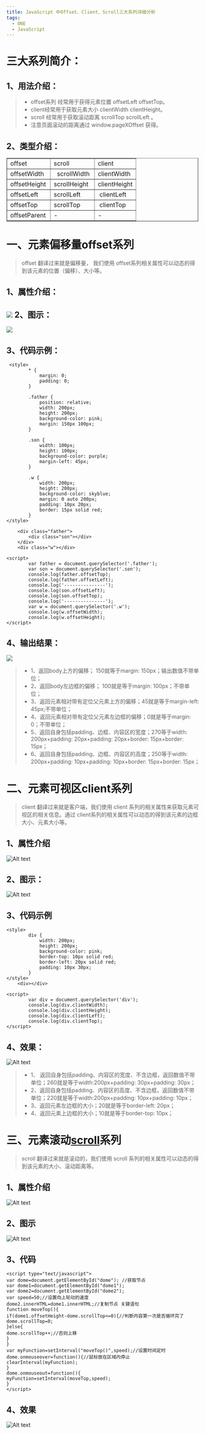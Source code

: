 ```yaml
---
title: JavaScript 中Offset、Client、Scroll三大系列详细分析
tags:
  - ONE
  - JavaScript
---
```


三大系列简介：
=======

1、用法介绍： 
--------

> *   offset系列 经常用于获得元素位置    offsetLeft  offsetTop。
> *   client经常用于获取元素大小  clientWidth clientHeight。
> *   scroll 经常用于获取滚动距离 scrollTop  scrollLeft  。
> *   注意页面滚动的距离通过 window.pageXOffset  获得。

2、类型介绍：
-------

<table align="center" border="1" cellpadding="1" cellspacing="1" style="width:500px;"><tbody><tr><td>offset</td><td>scroll</td><td>client</td></tr><tr><td>offsetWidth&nbsp;&nbsp;</td><td>&nbsp; scrollWidth&nbsp;</td><td>clientWidth</td></tr><tr><td>offsetHeight</td><td>scrollHeight&nbsp;</td><td>clientHeight</td></tr><tr><td>offsetLeft</td><td>scrollLeft&nbsp;&nbsp;</td><td>&nbsp;clientLeft</td></tr><tr><td>offsetTop</td><td>scrollTop</td><td>&nbsp;clientTop</td></tr><tr><td>offsetParent</td><td>-</td><td>-</td></tr></tbody></table>

一、元素偏移量offset系列 
================

> offset 翻译过来就是偏移量， 我们使用 offset系列相关属性可以动态的得到该元素的位置（偏移）、大小等。

 1、属性介绍：
--------

![](https://img-blog.csdnimg.cn/dcbd4cae7a2e4e5a911c78725c51197b.png) 2、图示：
---------------------------------------------------------------------------

 ![](https://img-blog.csdnimg.cn/289d0b601823441ea6319c879767fe23.png)

3、代码示例：
-------

```
 <style>
        * {
            margin: 0;
            padding: 0;
        }
        
        .father {
            position: relative;
            width: 200px;
            height: 200px;
            background-color: pink;
            margin: 150px 100px;
        }
        
        .son {
            width: 100px;
            height: 100px;
            background-color: purple;
            margin-left: 45px;
        }
        
        .w {
            width: 200px;
            height: 200px;
            background-color: skyblue;
            margin: 0 auto 200px;
            padding: 10px 20px;
            border: 15px solid red;
        }
</style>
 
    <div class="father">
        <div class="son"></div>
    </div>
    <div class="w"></div>
```
```
<script>
        var father = document.querySelector('.father');
        var son = document.querySelector('.son');
        console.log(father.offsetTop);
        console.log(father.offsetLeft);
        console.log('---------------');
        console.log(son.offsetLeft);
        console.log(son.offsetTop);
        console.log('---------------');
        var w = document.querySelector('.w');
        console.log(w.offsetWidth);
        console.log(w.offsetHeight);
</script>
```

4、输出结果：
-------

![](https://img-blog.csdnimg.cn/579938f695264f1fb88cb3b2999a28c2.png) 

> *   1、返回body上方的偏移； 150就等于margin: 150px；输出数值不带单位；
> *   2、返回body左边框的偏移； 100就是等于margin: 100px；不带单位；
> *   3、返回元素相对带有定位父元素上方的偏移；45就是等于margin-left: 45px;不带单位；
> *   4、返回元素相对带有定位父元素左边框的偏移；0就是等于margin: 0；不带单位；
> *   5、返回自身包括padding、边框、内容区的宽度；270等于width: 200px+padding: 20px+padding: 20px+border: 15px+border: 15px；
> *   6、返回自身包括padding、边框、内容区的高度；250等于width: 200px+padding: 10px+padding: 10px+border: 15px+border: 15px；

二、元素可视区client系列
===============

> client 翻译过来就是客户端，我们使用 client 系列的相关属性来获取元素可视区的相关信息。通过 client系列的相关属性可以动态的得到该元素的边框大小、元素大小等。

1、属性介绍 
-------

![Alt text](../../../imgs/offset0.png)

2、图示：
-----
![Alt text](../../../imgs/offset1.png)


3、代码示例
------

```
<style>
        div {
            width: 200px;
            height: 200px;
            background-color: pink;
            border-top: 10px solid red;
            border-left: 20px solid red;
            padding: 10px 30px;
        }
</style>
    <div></div>
```
```
<script>
        var div = document.querySelector('div');
        console.log(div.clientWidth);
        console.log(div.clientHeight);
        console.log(div.clientLeft);
        console.log(div.clientTop);
</script>
```

4、效果： 
------

![Alt text](../../../imgs/offset2.png)


> *   1、 返回自身包括padding、内容区的宽度、不含边框，返回数值不带单位；260就是等于width:200px+padding: 30px+padding: 30px；
> *   2、返回自身包括padding、内容区的高度、不含边框，返回数值不带单位；220就是等于width:200px+padding: 10px+padding: 10px；
> *   3、返回元素左边框的大小；20就是等于border-left: 20px；
> *   4、返回元素上边框的大小；10就是等于border-top: 10px；

三、元素滚动[scroll](https://so.csdn.net/so/search?q=scroll&spm=1001.2101.3001.7020 "scroll")系列
=========================================================================================

> scroll 翻译过来就是滚动的，我们使用 scroll 系列的相关属性可以动态的得到该元素的大小、滚动距离等。

1、属性介绍
------

![Alt text](../../../imgs/offset3.png)


2、图示
----

![Alt text](../../../imgs/offset4.png)


3、代码
----

```
<script type="text/javascript"> 
var dome=document.getElementById("dome"); //获取节点 
var dome1=document.getElementById("dome1"); 
var dome2=document.getElementById("dome2"); 
var speed=50;//设置向上轮动的速度 
dome2.innerHTML=dome1.innerHTML;//复制节点 关键语句 
function moveTop(){ 
if(dome1.offsetHeight-dome.scrollTop<=0){//判断内容第一次是否循环完了 
dome.scrollTop=0; 
}else{ 
dome.scrollTop++;//否则上移 
} 
} 
var myFunction=setInterval("moveTop()",speed);//设置时间定时 
dome.οnmοuseοver=function(){//鼠标放在区域内停止 
clearInterval(myFunction); 
} 
dome.οnmοuseοut=function(){ 
myFunction=setInterval(moveTop,speed); 
} 
</script> 
```

4、效果
----

![Alt text](../../../imgs/offset5.png)
